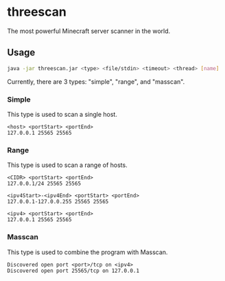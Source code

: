 # threescan

The most powerful Minecraft server scanner in the world.

## Usage

```bash
java -jar threescan.jar <type> <file/stdin> <timeout> <thread> [name] [uniqueId]
```

Currently, there are 3 types: "simple", "range", and "masscan".

### Simple

This type is used to scan a single host.

```text
<host> <portStart> <portEnd>
127.0.0.1 25565 25565
```

### Range

This type is used to scan a range of hosts.

```text
<CIDR> <portStart> <portEnd>
127.0.0.1/24 25565 25565

<ipv4Start>-<ipv4End> <portStart> <portEnd>
127.0.0.1-127.0.0.255 25565 25565

<ipv4> <portStart> <portEnd>
127.0.0.1 25565 25565
```

### Masscan

This type is used to combine the program with Masscan.

```text
Discovered open port <port>/tcp on <ipv4>
Discovered open port 25565/tcp on 127.0.0.1
```
